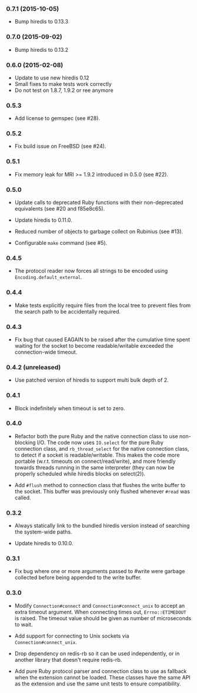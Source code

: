 ### 0.7.1 (2015-10-05)

* Bump hiredis to 0.13.3

### 0.7.0 (2015-09-02)

* Bump hiredis to 0.13.2

### 0.6.0 (2015-02-08)

* Update to use new hiredis 0.12
* Small fixes to make tests work correctly
* Do not test on 1.8.7, 1.9.2 or ree anymore

### 0.5.3

* Add license to gemspec (see #28).

### 0.5.2

* Fix build issue on FreeBSD (see #24).

### 0.5.1

* Fix memory leak for MRI >= 1.9.2 introduced in 0.5.0 (see #22).

### 0.5.0

* Update calls to deprecated Ruby functions with their non-deprecated
  equivalents (see #20 and f85e8c65).

* Update hiredis to 0.11.0.

* Reduced number of objects to garbage collect on Rubinius (see #13).

* Configurable `make` command (see #5).

### 0.4.5

* The protocol reader now forces all strings to be encoded using
  `Encoding.default_external`.

### 0.4.4

* Make tests explicitly require files from the local tree to prevent files from
  the search path to be accidentally required.

### 0.4.3

* Fix bug that caused EAGAIN to be raised after the cumulative time spent
  waiting for the socket to become readable/writable exceeded the
  connection-wide timeout.

### 0.4.2 (unreleased)

* Use patched version of hiredis to support multi bulk depth of 2.

### 0.4.1

* Block indefinitely when timeout is set to zero.

### 0.4.0

* Refactor both the pure Ruby and the native connection class to use
  non-blocking I/O. The code now uses `IO.select` for the pure Ruby connection
  class, and `rb_thread_select` for the native connection class, to detect if a
  socket is readable/writable. This makes the code more portable (w.r.t.
  timeouts on connect/read/write), and more friendly towards threads running in
  the same interpreter (they can now be properly scheduled while hiredis blocks
  on select(2)).

* Add `#flush` method to connection class that flushes the write buffer to the
  socket. This buffer was previously only flushed whenever `#read` was called.

### 0.3.2

* Always statically link to the bundled hiredis version instead of searching
  the system-wide paths.

* Update hiredis to 0.10.0.

### 0.3.1

* Fix bug where one or more arguments passed to #write were garbage collected
  before being appended to the write buffer.

### 0.3.0

* Modify `Connection#connect` and `Connection#connect_unix` to accept an extra
  timeout argument. When connecting times out, `Errno::ETIMEDOUT` is raised.
  The timeout value should be given as number of microseconds to wait.

* Add support for connecting to Unix sockets via `Connection#connect_unix`.

* Drop dependency on redis-rb so it can be used independently, or in another
  library that doesn't require redis-rb.

* Add pure Ruby protocol parser and connection class to use as fallback when
  the extension cannot be loaded. These classes have the same API as the
  extension and use the same unit tests to ensure compatibility.

